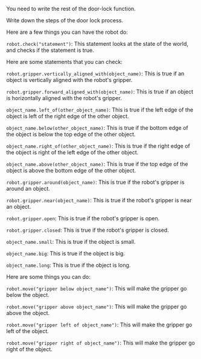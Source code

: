 

You need to write the rest of the door-lock function.

Write down the steps of the door lock process.

Here are a few things you can have the robot do:

`robot.check("statement")`:
This statement looks at the state of the world, and checks if the statement is true.

Here are some statements that you can check:

`robot.gripper.vertically_aligned_with(object_name)`:
This is true if an object is vertically aligned with the robot's gripper.

`robot.gripper.forward_aligned_with(object_name)`:
This is true if an object is horizontally aligned with the robot's gripper.

`object_name.left_of(other_object_name)`:
This is true if the left edge of the object is left of the right edge of the other object.

`object_name.below(other_object_name)`:
This is true if the bottom edge of the object is below the top edge of the other object.

`object_name.right_of(other_object_name)`:
This is true if the right edge of the object is right of the left edge of the other object.

`object_name.above(other_object_name)`:
This is true if the top edge of the object is above the bottom edge of the other object.

`robot.gripper.around(object_name)`:
This is true if the robot's gripper is around an object.

`robot.gripper.near(object_name)`:
This is true if the robot's gripper is near an object.

`robot.gripper.open`:
This is true if the robot's gripper is open.

`robot.gripper.closed`:
This is true if the robot's gripper is closed.

`object_name.small`:
This is true if the object is small.

`object_name.big`:
This is true if the object is big.

`object_name.long`:
This is true if the object is long.

Here are some things you can do:

`robot.move("gripper below object_name")`:
This will make the gripper go below the object.

`robot.move("gripper above object_name")`:
This will make the gripper go above the object.

`robot.move("gripper left of object_name")`:
This will make the gripper go left of the object.

`robot.move("gripper right of object_name")`:
This will make the gripper go right of the object.
